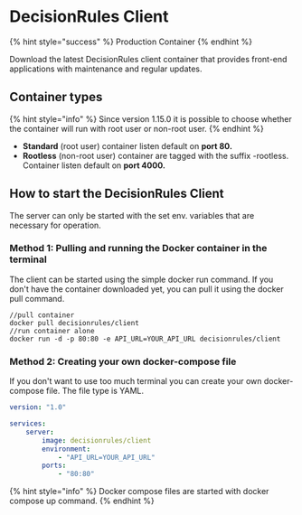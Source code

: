# DecisionRules Client

{% hint style="success" %}
Production Container
{% endhint %}

Download the latest DecisionRules client container that provides front-end applications with maintenance and regular updates.

## Container types

{% hint style="info" %}
Since version 1.15.0 it is possible to choose whether the container will run with root user or non-root user.
{% endhint %}

* **Standard** (root user) container listen default on **port 80.**
* **Rootless** (non-root user) container are tagged with the suffix -rootless. Container listen default on **port 4000.**

## How to start the DecisionRules Client

The server can only be started with the set env. variables that are necessary for operation.

### Method 1: Pulling and running the Docker container in the terminal

The client can be started using the simple docker run command. If you don't have the container downloaded yet, you can pull it using the docker pull command.

```
//pull container
docker pull decisionrules/client
//run container alone
docker run -d -p 80:80 -e API_URL=YOUR_API_URL decisionrules/client
```

### Method 2: Creating your own docker-compose file

If you don't want to use too much terminal you can create your own docker-compose file. The file type is YAML.

```yaml
version: "1.0"

services:
    server:
        image: decisionrules/client
        environment:
            - "API_URL=YOUR_API_URL"
        ports:
            - "80:80"
```

{% hint style="info" %}
Docker compose files are started with docker compose up command.
{% endhint %}
